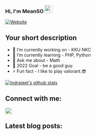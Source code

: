 ### Hi, I'm MeanSO <img src="https://media.giphy.com/media/hvRJCLFzcasrR4ia7z/giphy.gif" width="25px">
[![Website](https://img.shields.io/badge/MyIdolPIC-Nothing-green?style=flat-square)](https://i.pinimg.com/564x/1b/f7/a8/1bf7a8474676c4116a0a53c5251baeb0.jpg)

## Your short description
- 🔭 I’m currently working on - KKU NKC
- 🌱 I’m currently learning - PHP, Python
- 💬 Ask me about - Math
- 🥅 2022 Goal - be a good guy.
- ⚡ Fun fact - I like to play valorant.😎


<!-- ❔❔❔❔ means username in below README.md -->
<!-- Also feel free to update second URL to any URL -->
[![Indrajeet's github stats](https://github-readme-stats.vercel.app/api?username=MeanSoNat&count_private=true&include_all_commits=true&theme=radical)](https://github.com/MeanSoNat)

## Connect with me:
<!-- [<img align="left" alt="codeSTACKr.com" width="22px" src="https://raw.githubusercontent.com/iconic/open-iconic/master/svg/globe.svg" />][website]
[<img align="left" alt="codeSTACKr | Twitter" width="22px" src="https://cdn.jsdelivr.net/npm/simple-icons@v3/icons/twitter.svg" />][twitter] -->
[<img align="left" alt="codeSTACKr | LinkedIn" width="22px" src="https://cdn.jsdelivr.net/npm/simple-icons@v3/icons/linkedin.svg" />][facebook]
<br />

<!-- Optional if you have blogs -->
## Latest blog posts:
<!-- BLOG-POST-LIST:START -->
<!-- BLOG-POST-LIST:END -->

<!-- This section you create this variables that are used above -->
<!-- [website]: https://google.com -->
[facebook]:https://www.facebook.com/nattapon.wongpoomee